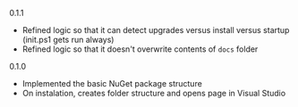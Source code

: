 <!-- this is using the semanticreleasenotes.org structure -->

0.1.1

 - Refined logic so that it can detect upgrades versus install versus startup (init.ps1 gets run always)
 - Refined logic so that it doesn't overwrite contents of `docs` folder

0.1.0

 - Implemented the basic NuGet package structure
 - On instalation, creates folder structure and opens page in Visual Studio